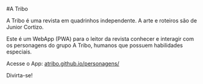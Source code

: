 #A Tribo

A Tribo é uma revista em quadrinhos independente. A arte e roteiros são de Junior Cortizo.

Este é um WebApp (PWA) para o leitor da revista conhecer e interagir com os personagens do grupo A Tribo, humanos que possuem habilidades especiais.

Acesse o App: [atribo.github.io/personagens/](https://atribo.github.io/personagens/)

Divirta-se!
